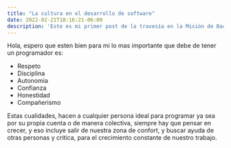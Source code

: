 ```yaml
---
title: "La cultura en el desarrollo de software"
date: 2022-02-21T18:16:21-06:00
description: 'Este es mi primer post de la travesía en la Misión de Backend con Node JS de Launch X.'
---
```


Hola, espero que esten bien para mi lo mas importante que debe de tener un programador es:

* Respeto
* Disciplina
* Autonomia
* Confianza
* Honestidad
* Compañerismo

Estas cualidades, hacen a cualquier persona ideal para programar ya sea por su propia cuenta o de manera colectiva, siempre hay que pensar en crecer, y eso incluye salir de nuestra zona de confort, y buscar ayuda de otras personas y critica, para el crecimiento constante de nuestro trabajo.
